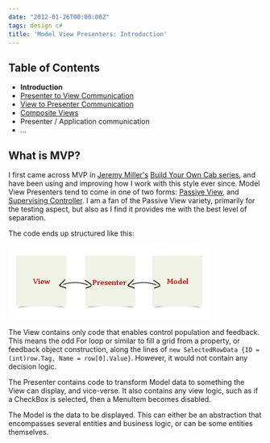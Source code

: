 ```yaml
---
date: "2012-01-26T00:00:00Z"
tags: design c#
title: 'Model View Presenters: Introduction'
---
```


Table of Contents
----------------------------------

* **Introduction**
* [Presenter to View Communication][6]
* [View to Presenter Communication][7]
* [Composite Views][8]
* Presenter / Application communication
* ...

What is MVP?
------------

I first came across MVP in [Jeremy Miller's][1] [Build Your Own Cab series][2], and have been using and improving how I work with this style ever since.  Model View Presenters tend to come in one of two forms: [Passive View][3], and [Supervising Controller][4].  I am a fan of the Passive View variety, primarily for the testing aspect, but also as I find it provides me with the best level of separation.

The code ends up structured like this:

![MVP][5]

The View contains only code that enables control population and feedback.  This means the odd For loop or similar to fill a grid from a property, or feedback object construction, along the lines of `new SelectedRowData {ID = (int)row.Tag, Name = row[0].Value}`.  However, it would not contain any decision logic.

The Presenter contains code to transform Model data to something the View can display, and vice-verse.  It also contains any view logic, such as if a CheckBox is selected, then a MenuItem becomes disabled.

The Model is the data to be displayed.  This can either be an abstraction that encompasses several entities and business logic, or can be some entities themselves.




[1]: http://codebetter.com/jeremymiller/
[2]: http://codebetter.com/jeremymiller/2007/07/26/the-build-your-own-cab-series-table-of-contents/
[3]: http://martinfowler.com/eaaDev/PassiveScreen.html
[4]: http://martinfowler.com/eaaDev/SupervisingPresenter.html
[5]: /images/mvp-diagram.jpg
[6]: /model-view-presenters-presenter-to-view-communication
[7]: /model-view-presenters-view-to-presenter-communication
[8]: /model-view-presenters-composite-views